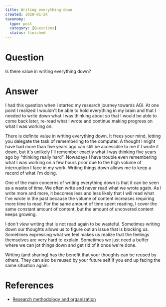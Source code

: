 ```yaml
---
title: Writing everything down
created: 2020-01-24
taxonomy:
  type: post
  category: [Questions]
  status: finished
---
```


# Question
Is there value in writing everything down?

# Answer
I had this question when I started my research journey towards AGI. At one point I realized I wouldn't be able to hold everything in my brain and that I needed to write down what I was thinking about so that I would be able to come back later, re-read what I wrote and continue making progress on what I was working on.

There is definite value in writing everything down. It frees your mind, letting you delegate the task of remembering to the computer. A thought I might have had more than five years ago can still be accessible to me if I wrote it down, but it's unlikely I'll remember exactly what I was thinking five years ago by "thinking really hard". Nowadays I have trouble even remembering what I was working on a few hours prior due to the high volume of interruption I face in my work. Writing things down allows me to keep a record of what I'm doing.

One of the main concerns of writing everything down is that it can be seen as a waste of time. We often write and never read what we wrote again. As I write more and more, it becomes less and less likely that I will read what I've wrote in the past because the volume of content increases requiring more time to read. For the same amount of time spent reading, I cover the same constant amount of content, but the amount of uncovered content keeps growing.

I don't view writing that is not read again to be wasteful. Sometimes writing down our thoughts allows us to figure out an issue that is blocking us. Sometimes expressing what we feel makes us realize that the feelings themselves are very hard to explain. Sometimes we just need a buffer where we can jot things down and get rid of it once we're done.

Writing (and sharing) has the benefit that your thoughts can be reused by others. They can also be reused by your future self if you end up facing the same situation again.

# References
* [Research methodology and organization](../../../../research-methodology-and-organization)

